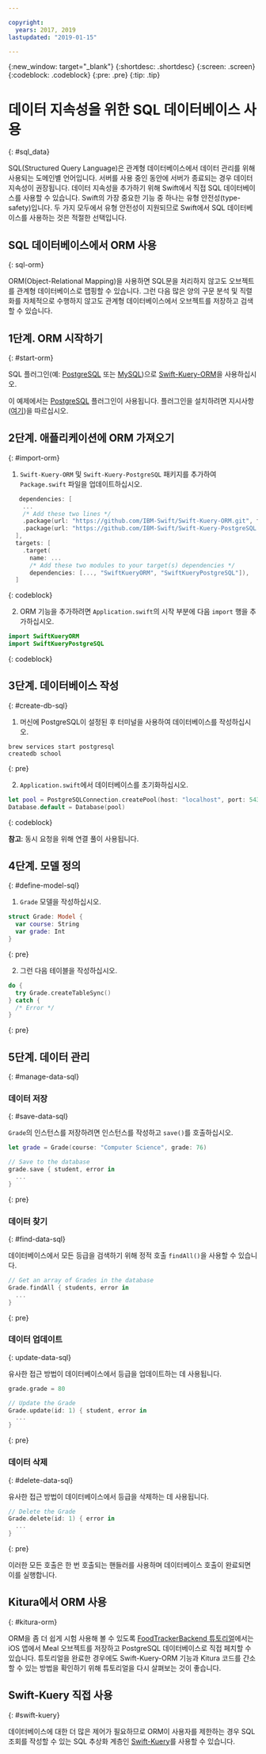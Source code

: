 ```yaml
---

copyright:
  years: 2017, 2019
lastupdated: "2019-01-15"

---
```


{:new_window: target="_blank"}
{:shortdesc: .shortdesc}
{:screen: .screen}
{:codeblock: .codeblock}
{:pre: .pre}
{:tip: .tip}

# 데이터 지속성을 위한 SQL 데이터베이스 사용
{: #sql_data}

SQL(Structured Query Language)은 관계형 데이터베이스에서 데이터 관리를 위해 사용되는 도메인별 언어입니다. 서버를 사용 중인 동안에 서버가 종료되는 경우 데이터 지속성이 권장됩니다. 데이터 지속성을 추가하기 위해 Swift에서 직접 SQL 데이터베이스를 사용할 수 있습니다.
Swift의 가장 중요한 기능 중 하나는 유형 안전성(type-safety)입니다. 두 가지 모두에서 유형 안전성이 지원되므로 Swift에서 SQL 데이터베이스를 사용하는 것은 적절한 선택입니다.

## SQL 데이터베이스에서 ORM 사용
{: sql-orm}

ORM(Object-Relational Mapping)을 사용하면 SQL문을 처리하지 않고도 오브젝트를 관계형 데이터베이스로 맵핑할 수 있습니다. 그런 다음 많은 양의 구문 분석 및 직렬화를 자체적으로 수행하지 않고도 관계형 데이터베이스에서 오브젝트를 저장하고 검색할 수 있습니다.

## 1단계. ORM 시작하기
{: #start-orm}

SQL 플러그인(예: [PostgreSQL](http://github.com/IBM-Swift/Swift-Kuery-PostgreSQL) 또는 [MySQL](http://github.com/IBM-Swift/SwiftKueryMySQL))으로 [Swift-Kuery-ORM](http://github.com/IBM-Swift/Swift-Kuery-ORM)을 사용하십시오.

이 예제에서는 [PostgreSQL](http://github.com/IBM-Swift/Swift-Kuery-PostgreSQL) 플러그인이 사용됩니다. 플러그인을 설치하려면 지시사항([여기](https://github.com/IBM-Swift/Swift-Kuery-PostgreSQL#postgresql-client-installation))을 따르십시오.

## 2단계. 애플리케이션에 ORM 가져오기
{: #import-orm}

1. `Swift-Kuery-ORM` 및 `Swift-Kuery-PostgreSQL` 패키지를 추가하여 `Package.swift` 파일을 업데이트하십시오.
  ```swift
     dependencies: [
      ...
      /* Add these two lines */
      .package(url: "https://github.com/IBM-Swift/Swift-Kuery-ORM.git", from: "0.0.1"),
      .package(url: "https://github.com/IBM-Swift/Swift-Kuery-PostgreSQL.git", from: "1.0.0"),
    ],
    targets: [
      .target(
        name: ...
        /* Add these two modules to your target(s) dependencies */
        dependencies: [..., "SwiftKueryORM", "SwiftKueryPostgreSQL"]),
    ]
  ```
  {: codeblock}

2. ORM 기능을 추가하려면 `Application.swift`의 시작 부분에 다음 `import` 행을 추가하십시오.
  ```swift
  import SwiftKueryORM
  import SwiftKueryPostgreSQL
  ```
  {: codeblock}

## 3단계. 데이터베이스 작성
{: #create-db-sql}

1. 머신에 PostgreSQL이 설정된 후 터미널을 사용하여 데이터베이스를 작성하십시오.
  ```
  brew services start postgresql
  createdb school
  ```
  {: pre}

2. `Application.swift`에서 데이터베이스를 초기화하십시오.
  ```swift
  let pool = PostgreSQLConnection.createPool(host: "localhost", port: 5432, options: [.databaseName("school")], poolOptions: ConnectionPoolOptions(initialCapacity: 10, maxCapacity: 50, timeout: 10000))
  Database.default = Database(pool)
  ```
  {: codeblock}

  **참고**: 동시 요청을 위해 연결 풀이 사용됩니다.

## 4단계. 모델 정의
{: #define-model-sql}

1. `Grade` 모델을 작성하십시오.
  ```swift
  struct Grade: Model {
    var course: String
    var grade: Int
  }
  ```
  {: pre}

2. 그런 다음 테이블을 작성하십시오.
  ```swift
  do {
    try Grade.createTableSync()
  } catch {
    /* Error */
  }
  ```
  {: pre}

## 5단계. 데이터 관리
{: #manage-data-sql}

### 데이터 저장
{: #save-data-sql}

`Grade`의 인스턴스를 저장하려면 인스턴스를 작성하고 `save()`를 호출하십시오.
```swift
let grade = Grade(course: "Computer Science", grade: 76)

// Save to the database
grade.save { student, error in
  ...
}
```
{: pre}

### 데이터 찾기
{: #find-data-sql}

데이터베이스에서 모든 등급을 검색하기 위해 정적 호출 `findAll()`을 사용할 수 있습니다.
```swift
// Get an array of Grades in the database
Grade.findAll { students, error in
  ...
}
```
{: pre}

### 데이터 업데이트
{: update-data-sql}

유사한 접근 방법이 데이터베이스에서 등급을 업데이트하는 데 사용됩니다.
```swift
grade.grade = 80

// Update the Grade
Grade.update(id: 1) { student, error in
  ...
}
```
{: pre}

### 데이터 삭제
{: #delete-data-sql}

유사한 접근 방법이 데이터베이스에서 등급을 삭제하는 데 사용됩니다.
```swift
// Delete the Grade
Grade.delete(id: 1) { error in
  ...
}
```
{: pre}

이러한 모든 호출은 한 번 호출되는 핸들러를 사용하며 데이터베이스 호출이 완료되면 이를 실행합니다.

## Kitura에서 ORM 사용
{: #kitura-orm}

ORM을 좀 더 쉽게 시험 사용해 볼 수 있도록 [FoodTrackerBackend 튜토리얼](https://github.com/IBM/FoodTrackerBackend)에서는 iOS 앱에서 Meal 오브젝트를 저장하고 PostgreSQL 데이터베이스로 직접 페치할 수 있습니다. 튜토리얼을 완료한 경우에도 Swift-Kuery-ORM 기능과 Kitura 코드를 간소할 수 있는 방법을 확인하기 위해 튜토리얼을 다시 살펴보는 것이 좋습니다.

## Swift-Kuery 직접 사용
{: #swift-kuery}

데이터베이스에 대한 더 많은 제어가 필요하므로 ORM이 사용자를 제한하는 경우 SQL 조회를 작성할 수 있는 SQL 추상화 계층인 [Swift-Kuery](http://github.com/IBM-Swift/Swift-Kuery)를 사용할 수 있습니다.
